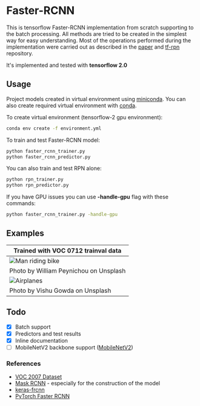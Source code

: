# Faster-RCNN

This is tensorflow Faster-RCNN implementation from scratch supporting to the batch processing.
All methods are tried to be created in the simplest way for easy understanding.
Most of the operations performed during the implementation were carried out as described in the [paper](https://arxiv.org/abs/1506.01497) and [tf-rpn](https://github.com/FurkanOM/tf-rpn) repository.

It's implemented and tested with **tensorflow 2.0**

## Usage

Project models created in virtual environment using [miniconda](https://docs.conda.io/en/latest/miniconda.html).
You can also create required virtual environment with [conda](https://docs.conda.io/projects/conda/en/latest/user-guide/tasks/manage-environments.html#creating-an-environment-from-an-environment-yml-file).

To create virtual environment (tensorflow-2 gpu environment):

```sh
conda env create -f environment.yml
```

To train and test Faster-RCNN model:

```sh
python faster_rcnn_trainer.py
python faster_rcnn_predictor.py
```

You can also train and test RPN alone:

```sh
python rpn_trainer.py
python rpn_predictor.py
```

If you have GPU issues you can use **-handle-gpu** flag with these commands:

```sh
python faster_rcnn_trainer.py -handle-gpu
```

## Examples

| Trained with VOC 0712 trainval data |
| -------------- |
| ![Man riding bike](http://furkanomerustaoglu.com/wp-content/uploads/2020/05/man_with_bike_faster_rcnn.png) |
| Photo by William Peynichou on Unsplash |
| ![Airplanes](http://furkanomerustaoglu.com/wp-content/uploads/2020/05/planes_faster_rcnn.png) |
| Photo by Vishu Gowda on Unsplash |

## Todo

* [x] Batch support
* [x] Predictors and test results
* [x] Inline documentation
* [ ] MobileNetV2 backbone support ([MobileNetV2](https://www.tensorflow.org/api_docs/python/tf/keras/applications/MobileNetV2))

### References

* [VOC 2007 Dataset](http://www.pascal-network.org/challenges/VOC/voc2007/workshop/index.html)
* [Mask RCNN](https://github.com/matterport/Mask_RCNN) - especially for the construction of the model
* [keras-frcnn](https://github.com/small-yellow-duck/keras-frcnn)
* [PyTorch Faster RCNN](https://github.com/rbgirshick/py-faster-rcnn)
